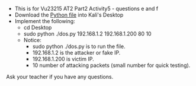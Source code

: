 - This is for Vu23215 AT2 Part2 Activity5 - questions e and f
- Download the [Python file](https://github.com/kaledaljebur/syn-denial-of-service-attack/blob/main/dos.py) into Kali's Desktop
- Implement the following:
    - cd Desktop
    - sudo python ./dos.py 192.168.1.2 192.168.1.200 80 10
    - Notice:
        - sudo python ./dos.py is to run the file.
        - 192.168.1.2 is the attacker or fake IP.
        - 192.168.1.200 is victim IP.
        - 10 number of attacking packets (small number for quick testing). 

Ask your teacher if you have any questions.